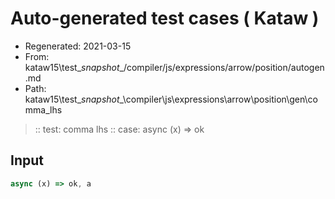 # Auto-generated test cases ( Kataw )
- Regenerated: 2021-03-15
- From: kataw15\test\__snapshot__/compiler/js/expressions/arrow/position/autogen.md
- Path: kataw15\test\__snapshot__\compiler\js\expressions\arrow\position\gen\comma_lhs
> :: test: comma lhs
> :: case: async (x) => ok
## Input

`````js
async (x) => ok, a
`````
